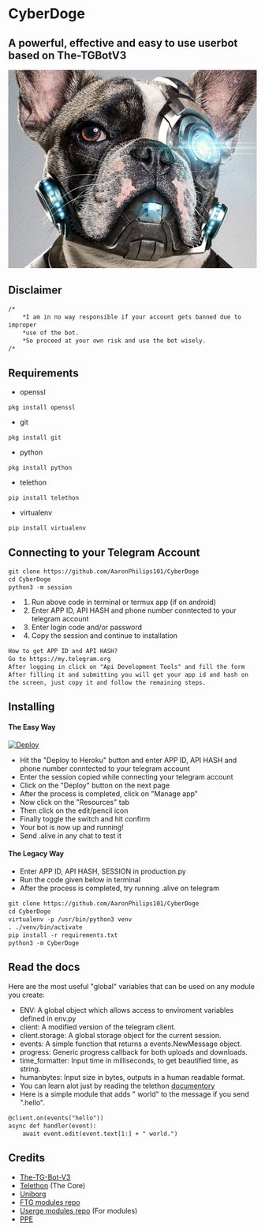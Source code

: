 # CyberDoge

## A powerful, effective and easy to use userbot based on The-TGBotV3

![LOGO](https://github.com/AaronPhilips101/CyberDoge/blob/main/logo.png?raw=true)


## Disclaimer

```
/*
    *I am in no way responsible if your account gets banned due to improper
    *use of the bot.
    *So proceed at your own risk and use the bot wisely.
/*
```


## Requirements

- openssl

```
pkg install openssl
```

- git

```
pkg install git
```

- python

```
pkg install python
```

- telethon

```
pip install telethon
```

- virtualenv

```
pip install virtualenv
```

## Connecting to your Telegram Account

```
git clone https://github.com/AaronPhilips101/CyberDoge
cd CyberDoge
python3 -m session
```

- 1. Run above code in terminal or termux app (if on android)
- 2. Enter APP ID, API HASH and phone number conntected to your telegram account
- 3. Enter login code and/or password
- 4. Copy the session and continue to installation

```
How to get APP ID and API HASH?
Go to https://my.telegram.org
After logging in click on "Api Development Tools" and fill the form
After filling it and submitting you will get your app id and hash on the screen, just copy it and follow the remaining steps.
```

## Installing

#### The Easy Way

[![Deploy](https://www.herokucdn.com/deploy/button.svg)](https://heroku.com/deploy?template=https://github.com/AaronPhilips101/CyberDoge/tree/heroku)

- Hit the "Deploy to Heroku" button and enter APP ID, API HASH and phone number conntected to your telegram account
- Enter the session copied while connecting your telegram account
- Click on the "Deploy" button on the next page
- After the process is completed, click on "Manage app"
- Now click on the "Resources" tab
- Then click on the edit/pencil icon
- Finally toggle the switch and hit confirm
- Your bot is now up and running!
- Send .alive in any chat to test it

#### The Legacy Way

- Enter APP ID, API HASH, SESSION in production.py
- Run the code given below in terminal
- After the process is completed, try running .alive on telegram

```
git clone https://github.com/AaronPhilips101/CyberDoge
cd CyberDoge
virtualenv -p /usr/bin/python3 venv
. ./venv/bin/activate
pip install -r requirements.txt
python3 -m CyberDoge
```

## Read the docs

Here are the most useful "global" variables that can be used on any module you create:

- ENV: A global object which allows access to enviroment variables defined in env.py
- client: A modified version of the telegram client.
- client.storage: A global storage object for the current session.
- events: A simple function that returns a events.NewMessage object.
- progress: Generic progress callback for both uploads and downloads.
- time_formatter: Input time in milliseconds, to get beautified time, as string.
- humanbytes: Input size in bytes, outputs in a human readable format.
- You can learn alot just by reading the telethon [documentory](https://docs.telethon.dev/en/latest/)
- Here is a simple module that adds " world" to the message if you send ".hello".

```
@client.on(events("hello"))
async def handler(event):
	await event.edit(event.text[1:] + " world.")
```


## Credits
- [The-TG-Bot-V3](https://github.com/justaprudev/The-TG-Bot)
- [Telethon](https://github.com/LonamiWebs/Telethon) (The Core) 
- [Uniborg](https://github.com/SpEcHiDe/UniBorg) 
- [FTG modules repo](https://github.com/friendly-telegram/modules-repo)
- [Userge modules repo](https://github.com/UsergeTeam/Userge-Plugins) (For modules)
- [PPE](https://github.com/RaphielGang/Telegram-Paperplane)
